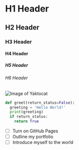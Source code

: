 # H1 Header
## H2 Header
### H3 Header
#### H4 Header
##### H5 Header
###### H6 Header

![Image of Yaktocat](https://octodex.github.com/images/yaktocat.png)

``` python
def greet(return_status=False):
  greeting = 'Hello World!'
  print(greeting)
  if return_status:
    return True
```

- [ ] Turn on GitHub Pages
- [ ] Outline my portfolio
- [ ] Introduce myself to the world
